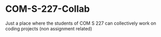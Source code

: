 # COM-S-227-Collab
Just a place where the students of COM S 227 can collectively work on coding projects (non assignment related)
